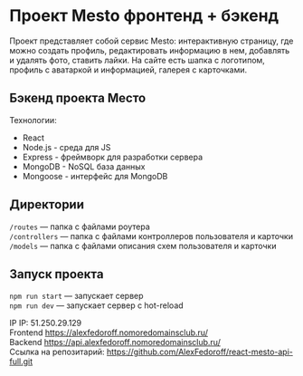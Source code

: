 # Проект Mesto фронтенд + бэкенд

Проект представляет собой сервис Mesto: интерактивную страницу, где можно создать профиль, редактировать информацию в нем, добавлять и удалять фото, ставить лайки. 
На сайте есть шапка с логотипом, профиль с аватаркой и информацией, галерея с карточками.

## Бэкенд проекта Место

Технологии:

- React
- Node.js - среда для JS
- Express - фреймворк для разработки сервера
- MongoDB - NoSQL база данных
- Mongoose - интерфейс для MongoDB

## Директории

`/routes` — папка с файлами роутера  
`/controllers` — папка с файлами контроллеров пользователя и карточки  
`/models` — папка с файлами описания схем пользователя и карточки

## Запуск проекта

`npm run start` — запускает сервер  
`npm run dev` — запускает сервер с hot-reload

IP  IP: 51.250.29.129 <br>
Frontend  https://alexfedoroff.nomoredomainsclub.ru/ <br>
Backend  https://api.alexfedoroff.nomoredomainsclub.ru/ <br>
Ссылка на репозитарий: https://github.com/AlexFedoroff/react-mesto-api-full.git
